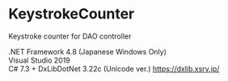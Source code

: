 # KeystrokeCounter
Keystroke counter for DAO controller

.NET Framework 4.8 (Japanese Windows Only)  
Visual Studio 2019  
C# 7.3 + DxLibDotNet 3.22c (Unicode ver.) https://dxlib.xsrv.jp/
